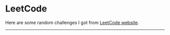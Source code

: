 # LeetCode

Here are some random challenges I got from [LeetCode website](https://leetcode.com/).

<hr>
